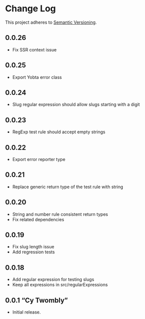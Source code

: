 # Change Log
This project adheres to [Semantic Versioning](http://semver.org/).

## 0.0.26
* Fix SSR context issue
## 0.0.25
* Export Yobta error class
  
## 0.0.24
* Slug regular expression should allow slugs starting with a digit
## 0.0.23
* RegExp test rule should accept empty strings
## 0.0.22
* Export error reporter type
## 0.0.21
* Replace generic return type of the test rule with string
## 0.0.20
* String and number rule consistent return types
* Fix related dependencies
## 0.0.19
* Fix slug length issue
* Add regression tests
## 0.0.18
* Add regular expression for testing slugs
* Keep all expressions in src/regularExpressions
## 0.0.1 “Cy Twombly”
* Initial release.

